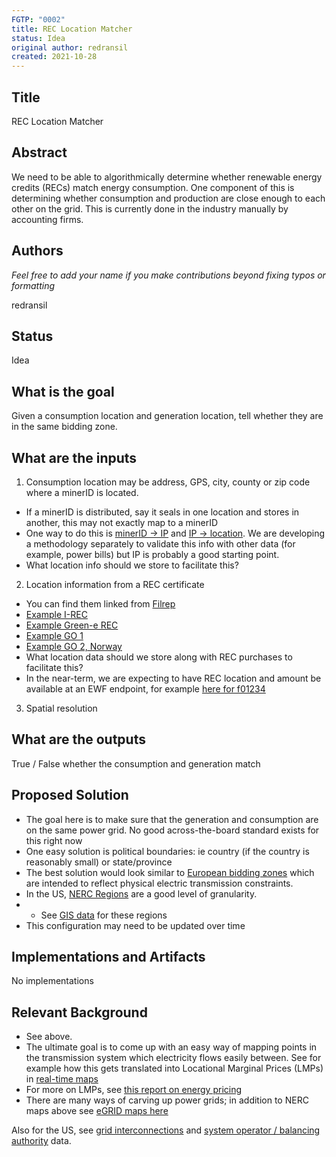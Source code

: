 ```yaml
---
FGTP: "0002"
title: REC Location Matcher
status: Idea
original author: redransil
created: 2021-10-28
---
```


## Title
REC Location Matcher

## Abstract
We need to be able to algorithmically determine whether renewable energy credits (RECs) match energy consumption. One component of this is determining whether consumption and production are close enough to each other on the grid. This is currently done in the industry manually by accounting firms.

## Authors
*Feel free to add your name if you make contributions beyond fixing typos or formatting*

redransil

## Status
Idea

## What is the goal
Given a consumption location and generation location, tell whether they are in the same bidding zone.

## What are the inputs
1. Consumption location may be address, GPS, city, county or zip code where a minerID is located.
  * If a minerID is distributed, say it seals in one location and stores in another, this may not exactly map to a minerID
  * One way to do this is [minerID -> IP](https://observablehq.com/@jimpick/provider-quest-multiaddr-ip-tool) and [IP -> location](https://observablehq.com/@jimpick/provider-quest-storage-provider-to-region-mapper?collection=@jimpick/provider-quest). We are developing a methodology separately to validate this info with other data (for example, power bills) but IP is probably a good starting point.
  * What location info should we store to facilitate this?
2. Location information from a REC certificate
  * You can find them linked from [Filrep](https://filrep.io/?columns=energy&order=desc&sortBy=energy)
  * [Example I-REC](https://zero.energyweb.org/api/files/fcfa61f7-3d29-4c45-99d2-b3ce03c5d10e)
  * [Example Green-e REC](https://zero.energyweb.org/api/files/b686115d-8826-46e0-8b9e-58fb3255f743)
  * [Example GO 1](https://zero.energyweb.org/api/files/66ce7da9-4d28-46ae-a001-f57f4f5d47da)
  * [Example GO 2, Norway](https://zero.energyweb.org/api/files/1a2685ac-cc7e-4039-8a72-536c8704d795)
  * What location data should we store along with REC purchases to facilitate this?
  * In the near-term, we are expecting to have REC location and amount be available at an EWF endpoint, for example [here for f01234](https://zero.energyweb.org/api/partners/filecoin/nodes/f01234/transactions)
3. Spatial resolution

## What are the outputs
True / False whether the consumption and generation match

## Proposed Solution
*  The goal here is to make sure that the generation and consumption are on the same power grid. No good across-the-board standard exists for this right now
  *  One easy solution is political boundaries: ie country (if the country is reasonably small) or state/province 
  *  The best solution would look similar to [European bidding zones](https://eepublicdownloads.entsoe.eu/clean-documents/events/2018/BZ_report/20181015_BZ_TR_FINAL.pdf) which are intended to reflect physical electric transmission constraints.
  *  In the US, [NERC Regions](https://19january2017snapshot.epa.gov/energy/north-american-reliability-corporation-nerc-region-representational-map_.html) are a good level of granularity.
  *  * See [GIS data](https://atlas.eia.gov/datasets/nerc-regions/explore) for these regions
  *  This configuration may need to be updated over time
 
## Implementations and Artifacts 
No implementations

## Relevant Background
* See above.
* The ultimate goal is to come up with an easy way of mapping points in the transmission system which electricity flows easily between. See for example how this gets translated into Locational Marginal Prices (LMPs) in [real-time maps](https://api.misoenergy.org/MISORTWD/lmpcontourmap.html)
* For more on LMPs, see [this report on energy pricing](https://research.protocol.ai/publications/energy-pricing/)
* There are many ways of carving up power grids; in addition to NERC maps above see [eGRID maps here](https://www.epa.gov/egrid/maps)

Also for the US, see [grid interconnections](https://www.eia.gov/todayinenergy/detail.php?id=27152) and [system operator / balancing authority](https://www.ferc.gov/sites/default/files/2020-05/elec-ovr-rto-map.pdf) data.
